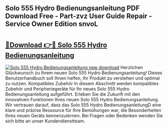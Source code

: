 ## Solo 555 Hydro Bedienungsanleitung PDF Download Free - Part-zvz User Guide Repair - Service Owner Edition snvoL

# <h2><a href="http://df0j5su.blite.top/?on=Solo+555+Hydro+Bedienungsanleitung">🔗Download 👉🔴 Solo 555 Hydro Bedienungsanleitung</a></h2>

[![Solo 555 Hydro Bedienungsanleitung new download](https://i.imgur.com/lujVjoI.png)](http://df0j5su.blite.top/?on=Solo+555+Hydro+Bedienungsanleitung)
Herzlichen Glückwunsch zu Ihrem neuen Solo 555 Hydro Bedienungsanleitung! Dieses Benutzerhandbuch soll Ihnen helfen, Ihr Produkt zu verstehen und optimal zu nutzen. Kompatibles Zubehör In diesem Abschnitt werden kompatibles Zubehör und Peripheriegeräte für Ihr neues Solo 555 Hydro Bedienungsanleitung aufgeführt. Erleben Sie die Zukunft mit den innovativen Funktionen Ihres neuen Solo 555 Hydro Bedienungsanleitung. Wir vertrauen darauf, dass das Solo 555 Hydro BedienungsanleitungD eine klare und präzise Ressource für Ihre Bemühungen war, die Besonderheiten Ihres neuen Geräts kennenzulernen. Bei Fragen oder Bedenken wenden Sie sich bitte an unser Kundendienstteam.
